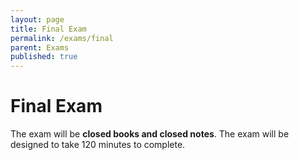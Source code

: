 ```yaml
---
layout: page
title: Final Exam  
permalink: /exams/final
parent: Exams
published: true
---
```


# Final Exam 
The exam will be **closed books and closed notes**. The exam will be designed to take 120 minutes to complete.
